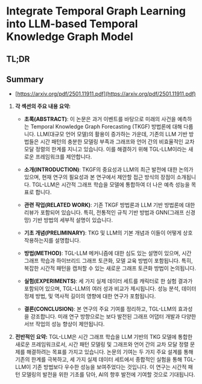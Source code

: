 # Integrate Temporal Graph Learning into LLM-based Temporal Knowledge Graph Model
## TL;DR
## Summary
- [https://arxiv.org/pdf/2501.11911.pdf](https://arxiv.org/pdf/2501.11911.pdf)

1. **각 섹션의 주요 내용 요약:**

   - **초록(ABSTRACT)**:
     이 논문은 과거 이벤트를 바탕으로 미래의 사건을 예측하는 Temporal Knowledge Graph Forecasting (TKGF) 방법론에 대해 다룹니다. LLM(대규모 언어 모델)의 활용이 증가하는 가운데, 기존의 LLM 기반 방법들은 시간 패턴의 충분한 모델링 부족과 그래프와 언어 간의 비효율적인 교차 모달 정렬의 한계를 지니고 있습니다. 이를 해결하기 위해 TGL-LLM이라는 새로운 프레임워크를 제안합니다.

   - **소개(INTRODUCTION)**:
     TKGF의 중요성과 LLM의 최근 발전에 대한 논의가 있으며, 현재 연구의 필요성과 본 연구에서 제안할 접근 방식의 장점이 소개됩니다. TGL-LLM은 시간적 그래프 학습을 모델에 통합하여 더 나은 예측 성능을 목표로 합니다.

   - **관련 작업(RELATED WORK)**:
     기존 TKGF 방법론과 LLM 기반 방법론에 대한 리뷰가 포함되어 있습니다. 특히, 전통적인 규칙 기반 방법과 GNN(그래프 신경망) 기반 방법의 세부적 설명이 있습니다.

   - **기초 개념(PRELIMINARY)**:
     TKG 및 LLM의 기본 개념과 이들이 어떻게 상호 작용하는지를 설명합니다.

   - **방법(METHOD)**:
     TGL-LLM 메커니즘에 대한 심도 있는 설명이 있으며, 시간 그래프 학습과 하이브리드 그래프 토큰화, 모델 교육 방법이 포함됩니다. 특히, 복잡한 시간적 패턴을 캡처할 수 있는 새로운 그래프 토큰화 방법이 논의됩니다.

   - **실험(EXPERIMENTS)**:
     세 가지 실제 데이터 세트를 캐릭터로 한 실험 결과가 포함되어 있으며, TGL-LLM의 여러 성과 비교가 제시됩니다. 성능 분석, 데이터 정제 방법, 및 역사적 길이의 영향에 대한 연구가 포함됩니다.

   - **결론(CONCLUSION)**:
     본 연구의 주요 기여를 정리하고, TGL-LLM의 효과성을 강조합니다. 미래 연구 방향으로는 보다 발전된 그래프 어댑터 개발과 다양한 서브 작업의 성능 향상이 제안됩니다.

2. **전반적인 요약:**
   TGL-LLM은 시간 그래프 학습을 LLM 기반의 TKG 모델에 통합한 새로운 프레임워크로서, 시간 패턴 모델링 및 그래프와 언어 간의 교차 모달 정렬 문제를 해결하려는 목표를 가지고 있습니다. 논문의 기여는 두 가지 주요 설계를 통해 기존의 한계를 극복하고, 세 가지 실제 데이터 세트에서 종합적인 실험을 통해 TGL-LLM이 기존 방법보다 우수한 성능을 보여주었다는 것입니다. 이 연구는 시간적 패턴 모델링의 발전을 위한 기초를 닦아, AI의 향후 발전에 기여할 것으로 기대됩니다.